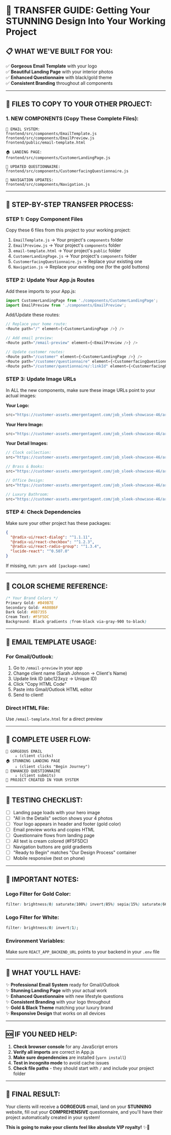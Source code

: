 # 🚀 **TRANSFER GUIDE: Getting Your STUNNING Design Into Your Working Project**

## 📋 **WHAT WE'VE BUILT FOR YOU:**

✅ **Gorgeous Email Template** with your logo  
✅ **Beautiful Landing Page** with your interior photos  
✅ **Enhanced Questionnaire** with black/gold theme  
✅ **Consistent Branding** throughout all components  

---

## 📁 **FILES TO COPY TO YOUR OTHER PROJECT:**

### **1. NEW COMPONENTS (Copy These Complete Files):**

```
📧 EMAIL SYSTEM:
frontend/src/components/EmailTemplate.js
frontend/src/components/EmailPreview.js
frontend/public/email-template.html

🏠 LANDING PAGE:
frontend/src/components/CustomerLandingPage.js

📝 UPDATED QUESTIONNAIRE:
frontend/src/components/CustomerfacingQuestionnaire.js

🧭 NAVIGATION UPDATES:
frontend/src/components/Navigation.js
```

---

## 🎯 **STEP-BY-STEP TRANSFER PROCESS:**

### **STEP 1: Copy Component Files**
Copy these 6 files from this project to your working project:

1. `EmailTemplate.js` → Your project's `components` folder
2. `EmailPreview.js` → Your project's `components` folder  
3. `email-template.html` → Your project's `public` folder
4. `CustomerLandingPage.js` → Your project's `components` folder
5. `CustomerfacingQuestionnaire.js` → Replace your existing one
6. `Navigation.js` → Replace your existing one (for the gold buttons)

### **STEP 2: Update Your App.js Routes**

Add these imports to your App.js:
```javascript
import CustomerLandingPage from './components/CustomerLandingPage';
import EmailPreview from './components/EmailPreview';
```

Add/Update these routes:
```javascript
// Replace your home route:
<Route path="/" element={<CustomerLandingPage />} />

// Add email preview:
<Route path="/email-preview" element={<EmailPreview />} />

// Update customer routes:
<Route path="/customer" element={<CustomerLandingPage />} />
<Route path="/customer/questionnaire" element={<CustomerfacingQuestionnaire />} />
<Route path="/customer/questionnaire/:linkId" element={<CustomerfacingQuestionnaire />} />
```

### **STEP 3: Update Image URLs**

In ALL the new components, make sure these image URLs point to your actual images:

**Your Logo:**
```javascript
src="https://customer-assets.emergentagent.com/job_sleek-showcase-46/artifacts/c5c84fh5_Established%20logo.png"
```

**Your Hero Image:**
```javascript
src="https://customer-assets.emergentagent.com/job_sleek-showcase-46/artifacts/pbaudki8_10-web-or-mls-014%203.JPG"
```

**Your Detail Images:**
```javascript
// Clock collection:
src="https://customer-assets.emergentagent.com/job_sleek-showcase-46/artifacts/lhwi6kpk_0FB9969A-C111-4078-A3FC-6711D2015941_1_105_c.jpeg"

// Brass & Books:
src="https://customer-assets.emergentagent.com/job_sleek-showcase-46/artifacts/uw773jrc_17-IMG_2489.jpg"

// Office Design:
src="https://customer-assets.emergentagent.com/job_sleek-showcase-46/artifacts/gtmb5fh5_20-IMG_2441.jpg"

// Luxury Bathroom:
src="https://customer-assets.emergentagent.com/job_sleek-showcase-46/artifacts/unq2tzy0_5-IMG_2599.jpg"
```

### **STEP 4: Check Dependencies**

Make sure your other project has these packages:
```json
{
  "@radix-ui/react-dialog": "^1.1.11",
  "@radix-ui/react-checkbox": "^1.2.3", 
  "@radix-ui/react-radio-group": "^1.3.4",
  "lucide-react": "^0.507.0"
}
```

If missing, run: `yarn add [package-name]`

---

## 🎨 **COLOR SCHEME REFERENCE:**

```css
/* Your Brand Colors */
Primary Gold: #B49B7E
Secondary Gold: #A08B6F  
Dark Gold: #8B7355
Cream Text: #F5F5DC
Background: Black gradients (from-black via-gray-900 to-black)
```

---

## 📧 **EMAIL TEMPLATE USAGE:**

### **For Gmail/Outlook:**
1. Go to `/email-preview` in your app
2. Change client name (Sarah Johnson → Client's Name)
3. Update link ID (abc123xyz → Unique ID)
4. Click "Copy HTML Code"
5. Paste into Gmail/Outlook HTML editor
6. Send to client!

### **Direct HTML File:**
Use `/email-template.html` for a direct preview

---

## 🔗 **COMPLETE USER FLOW:**

```
📧 GORGEOUS EMAIL 
    ↓ (client clicks)
🏠 STUNNING LANDING PAGE 
    ↓ (client clicks "Begin Journey")
📝 ENHANCED QUESTIONNAIRE 
    ↓ (client submits)
🎯 PROJECT CREATED IN YOUR SYSTEM
```

---

## 🧪 **TESTING CHECKLIST:**

- [ ] Landing page loads with your hero image
- [ ] "All in the Details" section shows your 4 photos
- [ ] Your logo appears in header and footer (gold color)
- [ ] Email preview works and copies HTML
- [ ] Questionnaire flows from landing page
- [ ] All text is cream colored (#F5F5DC)
- [ ] Navigation buttons are gold gradients
- [ ] "Ready to Begin" matches "Our Design Process" container
- [ ] Mobile responsive (test on phone)

---

## 🚨 **IMPORTANT NOTES:**

### **Logo Filter for Gold Color:**
```css
filter: brightness(0) saturate(100%) invert(85%) sepia(15%) saturate(664%) hue-rotate(349deg) brightness(95%) contrast(88%);
```

### **Logo Filter for White:**
```css  
filter: brightness(0) invert(1);
```

### **Environment Variables:**
Make sure `REACT_APP_BACKEND_URL` points to your backend in your `.env` file

---

## 🎯 **WHAT YOU'LL HAVE:**

✨ **Professional Email System** ready for Gmail/Outlook  
✨ **Stunning Landing Page** with your actual work  
✨ **Enhanced Questionnaire** with new lifestyle questions  
✨ **Consistent Branding** with your logo throughout  
✨ **Gold & Black Theme** matching your luxury brand  
✨ **Responsive Design** that works on all devices  

---

## 🆘 **IF YOU NEED HELP:**

1. **Check browser console** for any JavaScript errors
2. **Verify all imports** are correct in App.js
3. **Make sure dependencies** are installed (`yarn install`)
4. **Test in incognito mode** to avoid cache issues
5. **Check file paths** - they should start with `/` and include your project folder

---

## 🎉 **FINAL RESULT:**

Your clients will receive a **GORGEOUS** email, land on your **STUNNING** website, fill out your **COMPREHENSIVE** questionnaire, and you'll have their project automatically created in your system!

**This is going to make your clients feel like absolute VIP royalty!** ✨👑